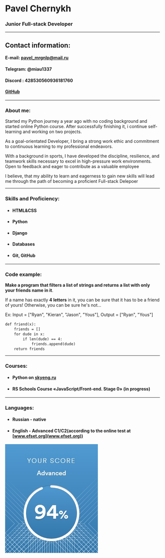 
# **Pavel Chernykh**
### **Junior Full-stack Developer**
************
## Contact information:

#### E-mail: pavel_mrgnlp@mail.ru
#### Telegram: @miau1337
#### Discord : 428530560936181760
#### [GitHub]( "https://github.com/deposit1337")
___

### **About me:**

Started my Python journey a year ago with no coding background and started online Python course. After successfully finishing it, i continue self-learning and working on two projects.

As a goal-orientated Developer, I bring a strong work ethic and commitment to 
continuous learning to my professional endeavors.

With a background in sports, I have 
developed the discipline, resilience, and teamwork skills necessary to excel in high-pressure 
work environments. Open to feedback and eager to contribute as a valuable employee

I believe, that my ability to learn and eagerness to gain new skills will lead me through the path of becoming a proficient Full-stack Delepoer
___
### **Skills and Proficiency:**

* #### HTML&CSS
* #### Python
* #### Django
* #### Databases
* #### Git, GitHub
___
### **Code example:**


**Make a program that filters a list of strings and returns a list with only your friends name in it**.

If a name has exactly **4 letters** in it, you can be sure that it has to be a friend of yours! Otherwise, you can be sure he's not...

Ex: Input = ["Ryan", "Kieran", "Jason", "Yous"], Output = ["Ryan", "Yous"]
``` 
def friend(x):
    friends = []
    for dude in x:
        if len(dude) == 4:
            friends.append(dude)
    return friends
``` 
___
### **Courses:**

* #### Python on [skyeng.ru](skyeng.ru)

* #### RS Schools Course «JavaScript/Front-end. Stage 0» (in progress)
----

### **Languages:** 

* #### Russian - native
* #### English - Advanced C1/C2(according to the online test at [www.efset.org](www.efset.org))
![mountains](pics\30WP2md47OQ.jpg "Пейзаж с горами")

